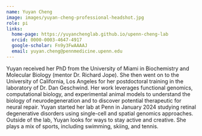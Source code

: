```yaml
---
name: Yuyan Cheng
image: images/yuyan-cheng-professional-headshot.jpg
role: pi
links:
  home-page: https://yuyanchenglab.github.io/upenn-cheng-lab
  orcid: 0000-0003-4647-4917
  google-scholar: Fn9y3FwAAAAJ
  email: yuyan.cheng@pennmedicine.upenn.edu
---
```


Yuyan received her PhD from the University of Miami in Biochemistry and Molecular Biology (mentor Dr. Richard Jope). She then went on to the University of California, Los Angeles for her postdoctoral training in the laboratory of Dr. Dan Geschwind. Her work leverages functional genomics, computational biology, and experimental animal models to understand the biology of neurodegeneration and to discover potential therapeutic for neural repair.  Yuyan started her lab at Penn in January 2024 studying retinal degenerative disorders using single-cell and spatial genomics approaches. Outside of the lab, Yuyan looks for ways to stay active and creative. She plays a mix of sports, including swimming, skiing, and tennis.

